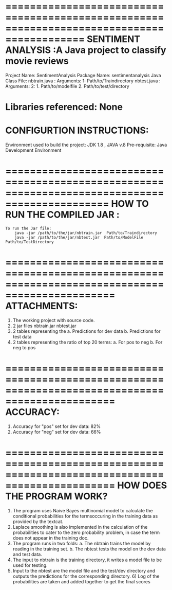 ===========================================================================================
SENTIMENT ANALYSIS :A Java project to classify movie reviews
==========================================================================================

Project Name: SentimentAnalysis
Package Name: sentimentanalysis
Java Class File:
		nbtrain.java : 	Arguments: 1:
					Path/to/Traindirectory
		nbtest.java  : 	Arguments: 2:
					1. Path/to/modelfile
					2. Path/to/test/directory
		
Libraries referenced:
	None
===============================================================================================
CONFIGURTION INSTRUCTIONS:
===============================================================================================
Environment used to build the project: JDK 1.8 , JAVA v.8
Pre-requisite: Java Development Environment

===============================================================================================
HOW TO RUN THE COMPILED JAR :
===============================================================================================
	To run the Jar file:
		java -jar /path/to/the/jar/nbtrain.jar  Path/to/Traindirectory
		java -jar /path/to/the/jar/nbtest.jar  Path/to/ModelFile Path/to/TestDirectory
	
================================================================================================
ATTACHMENTS:
================================================================================================
1) The working project with source code.
2) 2 jar files  nbtrain.jar
		nbtest.jar
3) 2 tables representing the 
	a. Predictions for dev data
	b. Predictions for test data
4) 2 tables representing the ratio of top 20 terms:
	a. For pos to neg
	b. For neg to pos

================================================================================================
ACCURACY:
================================================================================================
1) Accuracy for "pos" set for dev data: 82%
2) Accuracy for "neg" set for dev data: 66%

================================================================================================
HOW DOES THE PROGRAM WORK?
================================================================================================
1) The program uses Naive Bayes multinomial model to calculate the conditional probabilities
   for the termsoccuring in the training data as provided by the textcat.
2) Laplace smoothing is also implemented in the calculation of the probabilities to cater to the
   zero probability problem, in case the term does not appear in the training doc.
3) The program runs in two folds:
	a. The nbtrain trains the model by reading in the training set.
	b. The nbtest tests the model on the dev data and test data.
4) The input to nbtrain is the training directory, it writes a model file to be used for testing.
5) Input to the nbtest are the model file and the test/dev directory and outputs the predictions
   for the corresponding directory. 6) Log of the probabilities are taken and added together to get the final scores




